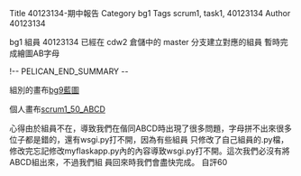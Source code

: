 Title 40123134-期中報告
Category bg1
Tags scrum1, task1, 40123134
Author 40123134


bg1 組員 40123134 已經在 cdw2 倉儲中的 master 分支建立對應的組員 暫時完成繪圖AB字母

!-- PELICAN_END_SUMMARY --

組別的畫布<a href="http://2016spring-40323250.rhcloud.com/bg9/task2_homework">bg9藍圖</a> 
</br>

個人畫布<a href="http://2016spring-40323250.rhcloud.com/bg9/scrum1_50_ABCD">scrum1_50_ABCD</a>
</br>

心得由於組員不在，導致我們在偕同ABCD時出現了很多問題，字母拼不出來很多位子都是錯的，還有wsgi.py打不開，因為有些組員
只修改了自己組員的.py檔，修改完忘記修改myflaskapp.py內的內容導致wsgi.py打不開。這次我們必沒有將ABCD組出來，不過我們組
員回來時我們會盡快完成。   自評60


